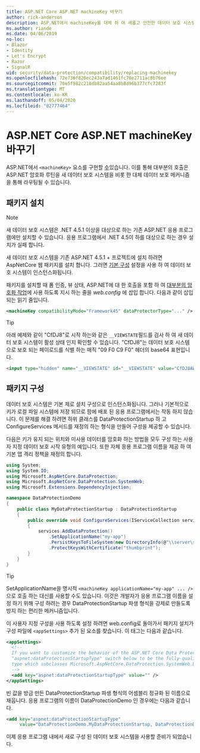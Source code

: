 ```yaml
---
title: ASP.NET Core ASP.NET machineKey 바꾸기
author: rick-anderson
description: ASP.NET에서 machineKey를 대체 하 여 새롭고 안전한 데이터 보호 시스템을 사용할 수 있도록 하는 방법을 알아봅니다.
ms.author: riande
ms.date: 04/06/2019
no-loc:
- Blazor
- Identity
- Let's Encrypt
- Razor
- SignalR
uid: security/data-protection/compatibility/replacing-machinekey
ms.openlocfilehash: 72e736f820ec243a7ad1461fc70e2711ac8b76ee
ms.sourcegitcommit: 70e5f982c218db82aa54aa8b8d96b377cfc7283f
ms.translationtype: MT
ms.contentlocale: ko-KR
ms.lasthandoff: 05/04/2020
ms.locfileid: "82777464"
---
```

# <a name="replace-the-aspnet-machinekey-in-aspnet-core"></a>ASP.NET Core ASP.NET machineKey 바꾸기

<a name="compatibility-replacing-machinekey"></a>

ASP.NET에서 `<machineKey>` 요소를 구현할 [수](https://blogs.msdn.microsoft.com/webdev/2012/10/23/cryptographic-improvements-in-asp-net-4-5-pt-2/)있습니다. 이를 통해 대부분의 호출은 ASP.NET 암호화 루틴을 새 데이터 보호 시스템을 비롯 한 대체 데이터 보호 메커니즘을 통해 라우팅될 수 있습니다.

## <a name="package-installation"></a>패키지 설치

> [!NOTE]
> 새 데이터 보호 시스템은 .NET 4.5.1 이상을 대상으로 하는 기존 ASP.NET 응용 프로그램에만 설치할 수 있습니다. 응용 프로그램에서 .NET 4.5이 하를 대상으로 하는 경우 설치가 실패 합니다.

새 데이터 보호 시스템을 기존 ASP.NET 4.5.1 + 프로젝트에 설치 하려면 AspNetCore 웹 패키지를 설치 합니다. 그러면 [기본 구성](xref:security/data-protection/configuration/default-settings) 설정을 사용 하 여 데이터 보호 시스템이 인스턴스화됩니다.

패키지를 설치할 때 폼 인증, 뷰 상태, ASP.NET에 대 한 호출을 포함 하 여 [대부분의 암호화 작업](https://blogs.msdn.microsoft.com/webdev/2012/10/23/cryptographic-improvements-in-asp-net-4-5-pt-2/)에 사용 하도록 지시 하는 줄을 *web.config* 에 삽입 합니다. 다음과 같이 삽입 되는 읽기 줄입니다.

```xml
<machineKey compatibilityMode="Framework45" dataProtectorType="..." />
```

>[!TIP]
> 아래 예제와 같이 "CfDJ8"로 시작 하는와 같은 `__VIEWSTATE`필드를 검사 하 여 새 데이터 보호 시스템이 활성 상태 인지 확인할 수 있습니다. "CfDJ8"는 데이터 보호 시스템으로 보호 되는 페이로드를 식별 하는 매직 "09 F0 C9 F0" 헤더의 base64 표현입니다.

```html
<input type="hidden" name="__VIEWSTATE" id="__VIEWSTATE" value="CfDJ8AWPr2EQPTBGs3L2GCZOpk...">
```

## <a name="package-configuration"></a>패키지 구성

데이터 보호 시스템은 기본 제로 설치 구성으로 인스턴스화됩니다. 그러나 기본적으로 키가 로컬 파일 시스템에 저장 되므로 팜에 배포 된 응용 프로그램에서는 작동 하지 않습니다. 이 문제를 해결 하려면 하위 클래스를 DataProtectionStartup 하 고 ConfigureServices 메서드를 재정의 하는 형식을 만들어 구성을 제공할 수 있습니다.

다음은 키가 유지 되는 위치와 미사용 데이터를 암호화 하는 방법을 모두 구성 하는 사용자 지정 데이터 보호 시작 유형의 예입니다. 또한 자체 응용 프로그램 이름을 제공 하 여 기본 앱 격리 정책을 재정의 합니다.

```csharp
using System;
using System.IO;
using Microsoft.AspNetCore.DataProtection;
using Microsoft.AspNetCore.DataProtection.SystemWeb;
using Microsoft.Extensions.DependencyInjection;

namespace DataProtectionDemo
{
    public class MyDataProtectionStartup : DataProtectionStartup
    {
        public override void ConfigureServices(IServiceCollection services)
        {
            services.AddDataProtection()
                .SetApplicationName("my-app")
                .PersistKeysToFileSystem(new DirectoryInfo(@"\\server\share\myapp-keys\"))
                .ProtectKeysWithCertificate("thumbprint");
        }
    }
}
```

>[!TIP]
> SetApplicationName을 명시적 `<machineKey applicationName="my-app" ... />` 으로 호출 하는 대신를 사용할 수도 있습니다. 이것은 개발자가 응용 프로그램 이름을 설정 하기 위해 구성 하려는 경우 DataProtectionStartup 파생 형식을 강제로 만들도록 방지 하는 편리한 메커니즘입니다.

이 사용자 지정 구성을 사용 하도록 설정 하려면 web.config로 돌아가서 패키지 설치가 구성 파일에 `<appSettings>` 추가 된 요소를 찾습니다. 이 태그는 다음과 같습니다.

```xml
<appSettings>
  <!--
  If you want to customize the behavior of the ASP.NET Core Data Protection stack, set the
  "aspnet:dataProtectionStartupType" switch below to be the fully-qualified name of a
  type which subclasses Microsoft.AspNetCore.DataProtection.SystemWeb.DataProtectionStartup.
  -->
  <add key="aspnet:dataProtectionStartupType" value="" />
</appSettings>
```

빈 값을 방금 만든 DataProtectionStartup 파생 형식의 어셈블리 정규화 된 이름으로 채웁니다. 응용 프로그램의 이름이 DataProtectionDemo 인 경우에는 다음과 같습니다.

```xml
<add key="aspnet:dataProtectionStartupType"
     value="DataProtectionDemo.MyDataProtectionStartup, DataProtectionDemo" />
```

이제 응용 프로그램 내에서 새로 구성 된 데이터 보호 시스템을 사용할 준비가 되었습니다.
